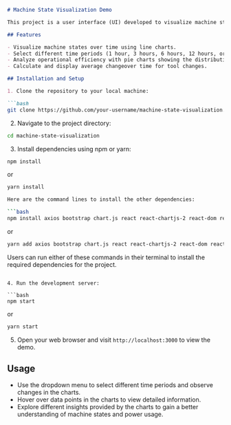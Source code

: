 ```markdown
# Machine State Visualization Demo

This project is a user interface (UI) developed to visualize machine states for a given period of time. It utilizes React and the Recharts library to create interactive charts, allowing users to explore machine states and power usage trends.

## Features

- Visualize machine states over time using line charts.
- Select different time periods (1 hour, 3 hours, 6 hours, 12 hours, or 24 hours) to view average power draw.
- Analyze operational efficiency with pie charts showing the distribution of machine states.
- Calculate and display average changeover time for tool changes.

## Installation and Setup

1. Clone the repository to your local machine:

```bash
git clone https://github.com/your-username/machine-state-visualization.git
```

2. Navigate to the project directory:

```bash
cd machine-state-visualization
```

3. Install dependencies using npm or yarn:

```bash
npm install
```
or
```bash
yarn install

Here are the command lines to install the other dependencies:

```bash
npm install axios bootstrap chart.js react react-chartjs-2 react-dom react-scripts
```

or

```bash
yarn add axios bootstrap chart.js react react-chartjs-2 react-dom react-scripts
```

Users can run either of these commands in their terminal to install the required dependencies for the project.
```

4. Run the development server:

```bash
npm start
```
or
```bash
yarn start
```

5. Open your web browser and visit `http://localhost:3000` to view the demo.

## Usage

- Use the dropdown menu to select different time periods and observe changes in the charts.
- Hover over data points in the charts to view detailed information.
- Explore different insights provided by the charts to gain a better understanding of machine states and power usage.
